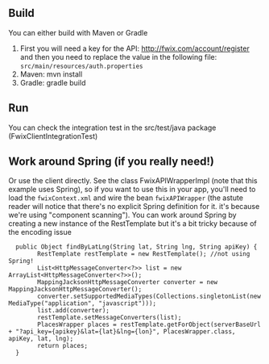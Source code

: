 Build
------------
You can either build with Maven or Gradle
1. First you will need a key for the API: http://fwix.com/account/register and then you need to replace the value in the following file: ```src/main/resources/auth.properties```
2. Maven: mvn install
3. Gradle: gradle build

Run
-----

You can check the integration test in the src/test/java package (FwixClientIntegrationTest)

Work around Spring (if you really need!)
-------------

Or use the client directly. See the class FwixAPIWrapperImpl (note that this example uses Spring), so if you want to use this in your app, you'll need to load the
```fwixContext.xml``` and wire the bean ```fwixAPIWrapper``` (the astute reader will notice that there's no explicit Spring definition for it. it's because we're using "component scanning").
You can work around Spring by creating a new instance of the RestTemplate but it's a bit tricky because of the encoding issue

```
  public Object findByLatLng(String lat, String lng, String apiKey) {
        RestTemplate restTemplate = new RestTemplate(); //not using Spring!
        List<HttpMessageConverter<?>> list = new ArrayList<HttpMessageConverter<?>>();
        MappingJacksonHttpMessageConverter converter = new MappingJacksonHttpMessageConverter();
        converter.setSupportedMediaTypes(Collections.singletonList(new MediaType("application", "javascript")));
        list.add(converter);
        restTemplate.setMessageConverters(list);
        PlacesWrapper places = restTemplate.getForObject(serverBaseUrl + "?api_key={apikey}&lat={lat}&lng={lon}", PlacesWrapper.class, apiKey, lat, lng);
        return places;
  }

```
